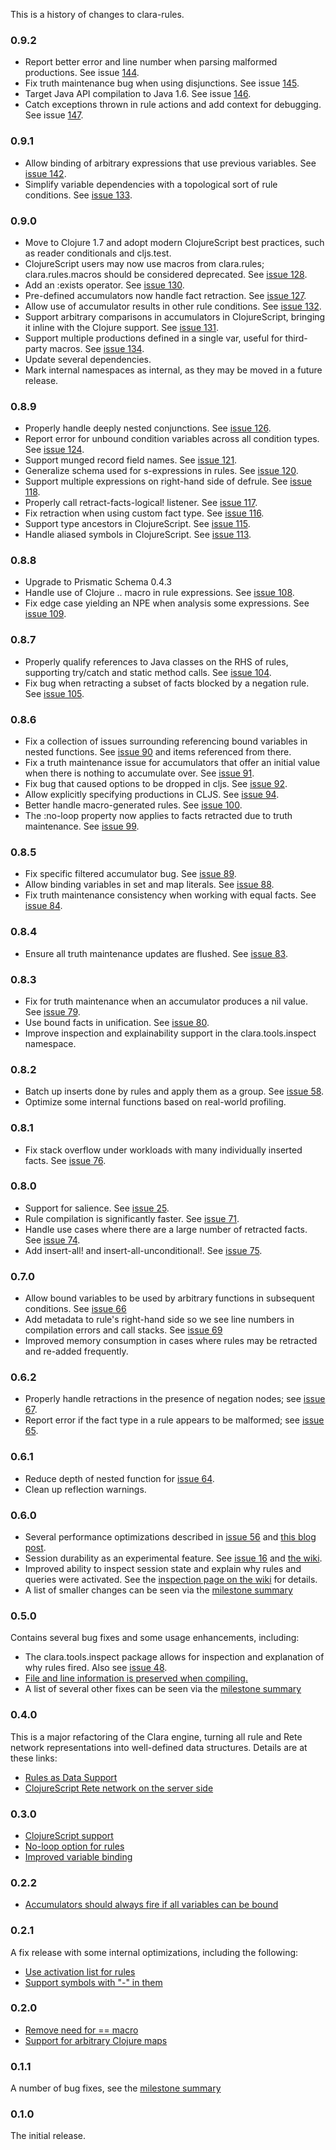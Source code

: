 This is a history of changes to clara-rules.

### 0.9.2
* Report better error and line number when parsing malformed productions. See issue [144](https://github.com/rbrush/clara-rules/issues/144).
* Fix truth maintenance bug when using disjunctions. See issue [145](https://github.com/rbrush/clara-rules/pull/145).
* Target Java API compilation to Java 1.6. See issue [146](https://github.com/rbrush/clara-rules/issues/146).
* Catch exceptions thrown in rule actions and add context for debugging. See issue [147](https://github.com/rbrush/clara-rules/issues/147).

### 0.9.1
* Allow binding of arbitrary expressions that use previous variables. See [issue 142](https://github.com/rbrush/clara-rules/issues/142).
* Simplify variable dependencies with a topological sort of rule conditions. See [issue 133](https://github.com/rbrush/clara-rules/issues/133).

### 0.9.0
* Move to Clojure 1.7 and adopt modern ClojureScript best practices, such as reader conditionals and cljs.test.
* ClojureScript users may now use macros from clara.rules; clara.rules.macros should be considered deprecated. See [issue 128](https://github.com/rbrush/clara-rules/issues/128).
* Add an :exists operator. See [issue 130](https://github.com/rbrush/clara-rules/issues/130).
* Pre-defined accumulators now handle fact retraction. See [issue 127](https://github.com/rbrush/clara-rules/issues/127).
* Allow use of accumulator results in other rule conditions. See [issue 132](https://github.com/rbrush/clara-rules/issues/132).
* Support arbitrary comparisons in accumulators in ClojureScript, bringing it inline with the Clojure support. See [issue 131](https://github.com/rbrush/clara-rules/issues/131).
* Support multiple productions defined in a single var, useful for third-party macros. See [issue 134](https://github.com/rbrush/clara-rules/issues/134).
* Update several dependencies.
* Mark internal namespaces as internal, as they may be moved in a future release.

### 0.8.9
* Properly handle deeply nested conjunctions. See [issue 126](https://github.com/rbrush/clara-rules/pull/126).
* Report error for unbound condition variables across all condition types. See [issue 124](https://github.com/rbrush/clara-rules/pull/124).
* Support munged record field names. See [issue 121](https://github.com/rbrush/clara-rules/pull/121).
* Generalize schema used for s-expressions in rules. See [issue 120](https://github.com/rbrush/clara-rules/pull/120).
* Support multiple expressions on right-hand side of defrule. See [issue 118](https://github.com/rbrush/clara-rules/issues/118).
* Properly call retract-facts-logical! listener. See [issue 117](https://github.com/rbrush/clara-rules/issues/117).
* Fix retraction when using custom fact type. See [issue 116](https://github.com/rbrush/clara-rules/issues/116).
* Support type ancestors in ClojureScript. See [issue 115](https://github.com/rbrush/clara-rules/pull/115).
* Handle aliased symbols in ClojureScript. See [issue 113](https://github.com/rbrush/clara-rules/issues/113).

### 0.8.8
* Upgrade to Prismatic Schema 0.4.3
* Handle use of Clojure .. macro in rule expressions. See [issue 108](https://github.com/rbrush/clara-rules/pull/108).
* Fix edge case yielding an NPE when analysis some expressions. See [issue 109](https://github.com/rbrush/clara-rules/pull/109).

### 0.8.7
* Properly qualify references to Java classes on the RHS of rules, supporting try/catch and static method calls. See [issue 104](https://github.com/rbrush/clara-rules/issues/104).
* Fix bug when retracting a subset of facts blocked by a negation rule. See [issue 105](https://github.com/rbrush/clara-rules/issues/105).

### 0.8.6
* Fix a collection of issues surrounding referencing bound variables in nested functions. See [issue 90](https://github.com/rbrush/clara-rules/issues/90) and items referenced from there.
* Fix a truth maintenance issue for accumulators that offer an initial value when there is nothing to accumulate over. See [issue 91](https://github.com/rbrush/clara-rules/issues/91).
* Fix bug that caused options to be dropped in cljs. See [issue 92](https://github.com/rbrush/clara-rules/pull/92).
* Allow explicitly specifying productions in CLJS. See [issue 94](https://github.com/rbrush/clara-rules/pull/94).
* Better handle macro-generated rules. See [issue 100](https://github.com/rbrush/clara-rules/pull/100).
* The :no-loop property now applies to facts retracted due to truth maintenance. See [issue 99](https://github.com/rbrush/clara-rules/issues/99).

### 0.8.5
* Fix specific filtered accumulator bug. See [issue 89](https://github.com/rbrush/clara-rules/pull/89).
* Allow binding variables in set and map literals. See [issue 88](https://github.com/rbrush/clara-rules/pull/88).
* Fix truth maintenance consistency when working with equal facts. See [issue 84](https://github.com/rbrush/clara-rules/issues/84).

### 0.8.4
* Ensure all truth maintenance updates are flushed. See [issue 83](https://github.com/rbrush/clara-rules/issues/83).

### 0.8.3
* Fix for truth maintenance when an accumulator produces a nil value. See [issue 79](https://github.com/rbrush/clara-rules/pull/79).
* Use bound facts in unification. See [issue 80](https://github.com/rbrush/clara-rules/issues/80).
* Improve inspection and explainability support in the clara.tools.inspect namespace.

### 0.8.2
* Batch up inserts done by rules and apply them as a group. See [issue 58](https://github.com/rbrush/clara-rules/issues/58).
* Optimize some internal functions based on real-world profiling.

### 0.8.1
* Fix stack overflow under workloads with many individually inserted facts. See [issue 76](https://github.com/rbrush/clara-rules/pull/76).

### 0.8.0
* Support for salience. See [issue 25](https://github.com/rbrush/clara-rules/issues/25).
* Rule compilation is significantly faster. See [issue 71](https://github.com/rbrush/clara-rules/issues/71).
* Handle use cases where there are a large number of retracted facts. See [issue 74](https://github.com/rbrush/clara-rules/pull/74).
* Add insert-all! and insert-all-unconditional!. See [issue 75](https://github.com/rbrush/clara-rules/issues/75).

### 0.7.0
* Allow bound variables to be used by arbitrary functions in subsequent conditions. See [issue 66](https://github.com/rbrush/clara-rules/issues/66)
* Add metadata to rule's right-hand side so we see line numbers in compilation errors and call stacks. See [issue 69](https://github.com/rbrush/clara-rules/issues/69)
* Improved memory consumption in cases where rules may be retracted and re-added frequently.

### 0.6.2
* Properly handle retractions in the presence of negation nodes; see [issue 67](https://github.com/rbrush/clara-rules/issues/67).
* Report error if the fact type in a rule appears to be malformed; see [issue 65](https://github.com/rbrush/clara-rules/issues/65).

### 0.6.1
* Reduce depth of nested function for [issue 64](https://github.com/rbrush/clara-rules/issues/64).
* Clean up reflection warnings.

### 0.6.0
* Several performance optimizations described in [issue 56](https://github.com/rbrush/clara-rules/issues/56) and [this blog post](http://www.toomuchcode.org/blog/2014/06/16/micro-bench-macro-optimize/).
* Session durability as an experimental feature. See [issue 16](https://github.com/rbrush/clara-rules/issues/16) and [the wiki](https://github.com/rbrush/clara-rules/wiki/Durability).
* Improved ability to inspect session state and explain why rules and queries were activated. See the [inspection page on the wiki](https://github.com/rbrush/clara-rules/wiki/Inspection) for details.
* A list of smaller changes can be seen via the [milestone summary](https://github.com/rbrush/clara-rules/issues?milestone=8&page=1&state=closed)

### 0.5.0
Contains several bug fixes and some usage enhancements, including:

* The clara.tools.inspect package allows for inspection and explanation of why rules fired. Also see [issue 48](https://github.com/rbrush/clara-rules/issues/48).
* [File and line information is preserved when compiling.](https://github.com/rbrush/clara-rules/pull/51)
* A list of several other fixes can be seen via the [milestone summary](https://github.com/rbrush/clara-rules/issues?milestone=7&page=1&state=closed)

### 0.4.0
This is a major refactoring of the Clara engine, turning all rule and Rete network representations into well-defined data structures. Details are at these links:

* [Rules as Data Support](http://www.toomuchcode.org/blog/2014/01/19/rules-as-data/)
* [ClojureScript Rete network on the server side](https://github.com/rbrush/clara-rules/issues/34)

### 0.3.0
* [ClojureScript support](https://github.com/rbrush/clara-rules/issues/4)
* [No-loop option for rules](https://github.com/rbrush/clara-rules/issues/23)
* [Improved variable binding](https://github.com/rbrush/clara-rules/pull/26)

### 0.2.2
* [Accumulators should always fire if all variables can be bound](https://github.com/rbrush/clara-rules/issues/22)

### 0.2.1
A fix release with some internal optimizations, including the following:

* [Use activation list for rules](https://github.com/rbrush/clara-rules/issues/19)
* [Support symbols with "-" in them](https://github.com/rbrush/clara-rules/issues/20)

### 0.2.0
* [Remove need for == macro](https://github.com/rbrush/clara-rules/pull/18)
* [Support for arbitrary Clojure maps](https://github.com/rbrush/clara-rules/issues/6)

### 0.1.1
A number of bug fixes, see the [milestone summary](https://github.com/rbrush/clara-rules/issues?milestone=1&page=1&state=closed)

### 0.1.0
The initial release.
